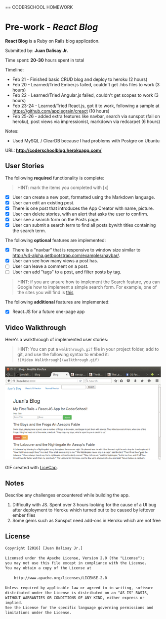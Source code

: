 == CODERSCHOOL HOMEWORK

# Pre-work - *React Blog*

**React Blog** is a Ruby on Rails blog application.

Submitted by: **Juan Dalisay Jr.**

Time spent: **20-30** hours spent in total

Timeline:

* Feb 21 - Finished basic CRUD blog and deploy to heroku (2 hours)
* Feb 20 - Learned/Tried Ember.js failed, couldn't get .hbs files to work (3 hours)
* Feb 22 - Learned/Tried Angular.js failed, couldn't get scopes to work (3 hours)
* Feb 23-24 - Learned/Tried React.js, got it to work, following a sample at https://github.com/applegrain/creact (10 hours)
* Feb 25-26 - added extra features like navbar, search via sunspot (fail on heroku), post views via impressionist, markdown via redcarpet (6 hours)

Notes:
* Used MySQL / ClearDB because I had problems with Postgre on Ubuntu

URL: **http://coderschoolblog.herokuapp.com/**

## User Stories

The following **required** functionality is complete:

> HINT: mark the items you completed with [x]

* [X] User can create a new post, formatted using the Markdown language.
* [X] User can edit an existing post.
* [X] There is one post that introduces the App Creator with name, picture.
* [X] User can delete stories, with an alert that asks the user to confirm.
* [X] User see a search form on the Posts page.
* [X] User can submit a search term to find all posts bywith titles containing the search term.

The following **optional** features are implemented:
* [X] There is a "navbar" that is responsive to window size similar to http://v4-alpha.getbootstrap.com/examples/navbar/.
* [X] User can see how many views a post has. 
* [ ] User can leave a comment on a post.
* [ ] User can add "tags" to a post, and filter posts by tag. 

> HINT: if you are unsure how to implement the Search feature, you can Google how to implement a simple search form. For example, one of the sites you will find is [this](http://www.jorgecoca.com/buils-search-form-ruby-rails/)

The following **additional** features are implemented:

- [X] React.JS for a future one-page app

## Video Walkthrough 

Here's a walkthrough of implemented user stories:

> HINT: You can put a `walkthrough.gif` file in your project folder, add to git, and use the following syntax to embed it:  
> `![Video Walkthrough](walkthrough.gif)` 
> 

![Delete](/delete.gif)

GIF created with [LiceCap](http://www.cockos.com/licecap/).

## Notes

Describe any challenges encountered while building the app.

1. Difficulty with JS. Spent over 3 hours looking for the cause of a UI bug after deployment to Heroku which turned out to be caused by leftover ember files
2. Some gems such as Sunspot need add-ons in Heroku which are not free


## License

    Copyright [2016] [Juan Dalisay Jr.]

    Licensed under the Apache License, Version 2.0 (the "License");
    you may not use this file except in compliance with the License.
    You may obtain a copy of the License at

        http://www.apache.org/licenses/LICENSE-2.0

    Unless required by applicable law or agreed to in writing, software
    distributed under the License is distributed on an "AS IS" BASIS,
    WITHOUT WARRANTIES OR CONDITIONS OF ANY KIND, either express or implied.
    See the License for the specific language governing permissions and
    limitations under the License.